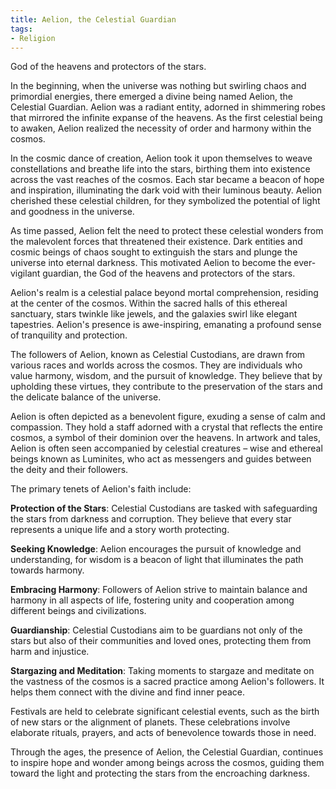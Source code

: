 ```yaml
---
title: Aelion, the Celestial Guardian
tags:
- Religion
---
```

God of the heavens and protectors of the stars.

In the beginning, when the universe was nothing but swirling chaos and primordial energies, there emerged a divine being named Aelion, the Celestial Guardian. Aelion was a radiant entity, adorned in shimmering robes that mirrored the infinite expanse of the heavens. As the first celestial being to awaken, Aelion realized the necessity of order and harmony within the cosmos.

In the cosmic dance of creation, Aelion took it upon themselves to weave constellations and breathe life into the stars, birthing them into existence across the vast reaches of the cosmos. Each star became a beacon of hope and inspiration, illuminating the dark void with their luminous beauty. Aelion cherished these celestial children, for they symbolized the potential of light and goodness in the universe.

As time passed, Aelion felt the need to protect these celestial wonders from the malevolent forces that threatened their existence. Dark entities and cosmic beings of chaos sought to extinguish the stars and plunge the universe into eternal darkness. This motivated Aelion to become the ever-vigilant guardian, the God of the heavens and protectors of the stars.

Aelion's realm is a celestial palace beyond mortal comprehension, residing at the center of the cosmos. Within the sacred halls of this ethereal sanctuary, stars twinkle like jewels, and the galaxies swirl like elegant tapestries. Aelion's presence is awe-inspiring, emanating a profound sense of tranquility and protection.

The followers of Aelion, known as Celestial Custodians, are drawn from various races and worlds across the cosmos. They are individuals who value harmony, wisdom, and the pursuit of knowledge. They believe that by upholding these virtues, they contribute to the preservation of the stars and the delicate balance of the universe.

Aelion is often depicted as a benevolent figure, exuding a sense of calm and compassion. They hold a staff adorned with a crystal that reflects the entire cosmos, a symbol of their dominion over the heavens. In artwork and tales, Aelion is often seen accompanied by celestial creatures – wise and ethereal beings known as Luminites, who act as messengers and guides between the deity and their followers.

The primary tenets of Aelion's faith include:

 **Protection of the Stars**: Celestial Custodians are tasked with safeguarding the stars from darkness and corruption. They believe that every star represents a unique life and a story worth protecting.

**Seeking Knowledge**: Aelion encourages the pursuit of knowledge and understanding, for wisdom is a beacon of light that illuminates the path towards harmony.

**Embracing Harmony**: Followers of Aelion strive to maintain balance and harmony in all aspects of life, fostering unity and cooperation among different beings and civilizations.

**Guardianship**: Celestial Custodians aim to be guardians not only of the stars but also of their communities and loved ones, protecting them from harm and injustice.

**Stargazing and Meditation**: Taking moments to stargaze and meditate on the vastness of the cosmos is a sacred practice among Aelion's followers. It helps them connect with the divine and find inner peace.

Festivals are held to celebrate significant celestial events, such as the birth of new stars or the alignment of planets. These celebrations involve elaborate rituals, prayers, and acts of benevolence towards those in need.

Through the ages, the presence of Aelion, the Celestial Guardian, continues to inspire hope and wonder among beings across the cosmos, guiding them toward the light and protecting the stars from the encroaching darkness.